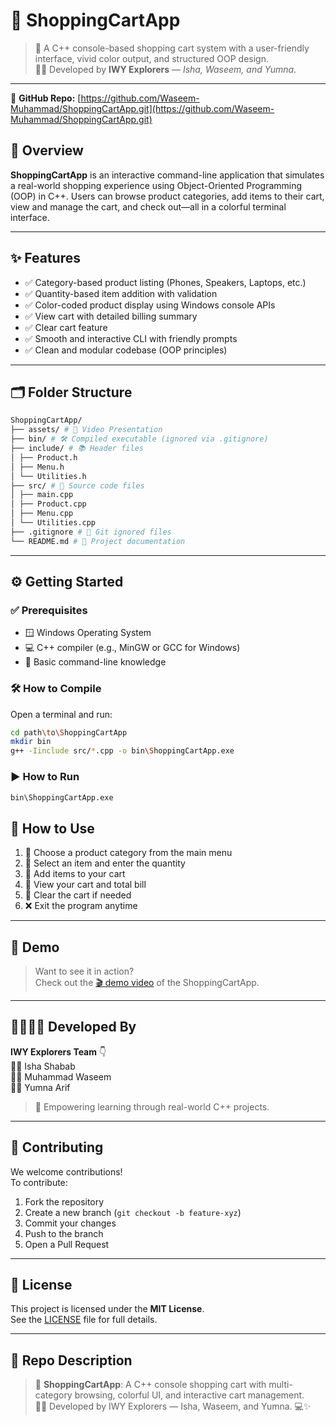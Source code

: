 # 🛒 ShoppingCartApp


> 🎯 A C++ console-based shopping cart system with a user-friendly interface, vivid color output, and structured OOP design.  
> 👨‍💻 Developed by **IWY Explorers** — *Isha, Waseem, and Yumna*.

---
🔗 **GitHub Repo:** [https://github.com/Waseem-Muhammad/ShoppingCartApp.git](https://github.com/Waseem-Muhammad/ShoppingCartApp.git)
## 📌 Overview

**ShoppingCartApp** is an interactive command-line application that simulates a real-world shopping experience using Object-Oriented Programming (OOP) in C++. Users can browse product categories, add items to their cart, view and manage the cart, and check out—all in a colorful terminal interface.

---

## ✨ Features

- ✅ Category-based product listing (Phones, Speakers, Laptops, etc.)
- ✅ Quantity-based item addition with validation
- ✅ Color-coded product display using Windows console APIs
- ✅ View cart with detailed billing summary
- ✅ Clear cart feature
- ✅ Smooth and interactive CLI with friendly prompts
- ✅ Clean and modular codebase (OOP principles)

---

## 🗂️ Folder Structure
```bash
ShoppingCartApp/
├── assets/ # 🎨 Video Presentation
├── bin/ # 🛠️ Compiled executable (ignored via .gitignore)
├── include/ # 📚 Header files
│ ├── Product.h
│ ├── Menu.h
│ └── Utilities.h
├── src/ # 🧠 Source code files
│ ├── main.cpp
│ ├── Product.cpp
│ ├── Menu.cpp
│ └── Utilities.cpp
├── .gitignore # 🙈 Git ignored files
└── README.md # 📘 Project documentation
```

---

## ⚙️ Getting Started

### ✅ Prerequisites

- 🪟 Windows Operating System
- 💻 C++ compiler (e.g., MinGW or GCC for Windows)
- 🧠 Basic command-line knowledge

### 🛠️ How to Compile

Open a terminal and run:

```bash
cd path\to\ShoppingCartApp
mkdir bin
g++ -Iinclude src/*.cpp -o bin\ShoppingCartApp.exe
```

### ▶️ How to Run

```bash
bin\ShoppingCartApp.exe
```

## 🧭 How to Use

1. 🧾 Choose a product category from the main menu  
2. 🔢 Select an item and enter the quantity  
3. 🛒 Add items to your cart  
4. 👀 View your cart and total bill  
5. 🧹 Clear the cart if needed  
6. ❌ Exit the program anytime

---

## 🎥 Demo

> Want to see it in action?  
> Check out the [🎬 demo video]() of the ShoppingCartApp.

---

## 👨‍👩‍👧‍👦 Developed By

**IWY Explorers Team** 👇  
👩‍💻 Isha Shabab   
👨‍💻 Muhammad Waseem  
👩‍💻 Yumna Arif

> 🚀 Empowering learning through real-world C++ projects.

---

## 🤝 Contributing

We welcome contributions!  
To contribute:

1. Fork the repository  
2. Create a new branch (`git checkout -b feature-xyz`)  
3. Commit your changes  
4. Push to the branch  
5. Open a Pull Request

---

## 📝 License

This project is licensed under the **MIT License**.  
See the [LICENSE](https://github.com/Waseem-Muhammad/ShoppingCartApp/blob/main/LICENSE) file for full details.

---


## 📌 Repo Description

> 🛒 **ShoppingCartApp**: A C++ console shopping cart with multi-category browsing, colorful UI, and interactive cart management.  
> 🧑‍💻 Developed by IWY Explorers — Isha, Waseem, and Yumna. 💻✨

